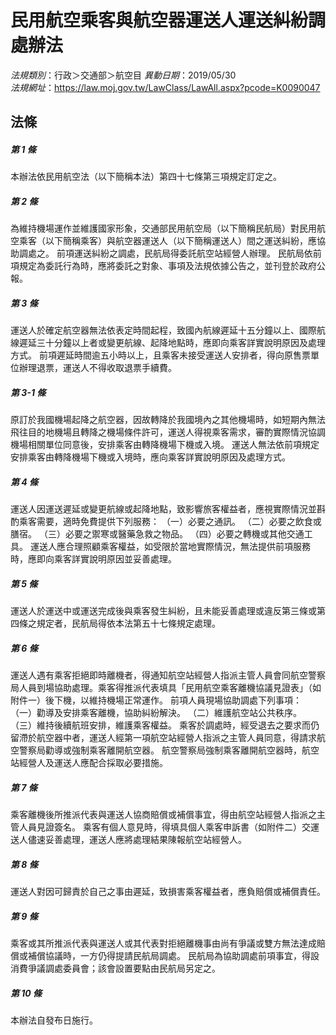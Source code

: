 # 民用航空乘客與航空器運送人運送糾紛調處辦法

*法規類別*：行政＞交通部＞航空目
*異動日期*：2019/05/30  
*法規網址*：https://law.moj.gov.tw/LawClass/LawAll.aspx?pcode=K0090047



## 法條
##### 第 1 條
本辦法依民用航空法（以下簡稱本法）第四十七條第三項規定訂定之。

##### 第 2 條
為維持機場運作並維護國家形象，交通部民用航空局（以下簡稱民航局）對民用航空乘客（以下簡稱乘客）與航空器運送人（以下簡稱運送人）間之運送糾紛，應協助調處之。
前項運送糾紛之調處，民航局得委託航空站經營人辦理。
民航局依前項規定為委託行為時，應將委託之對象、事項及法規依據公告之，並刊登於政府公報。

##### 第 3 條
運送人於確定航空器無法依表定時間起程，致國內航線遲延十五分鐘以上、國際航線遲延三十分鐘以上者或變更航線、起降地點時，應即向乘客詳實說明原因及處理方式。
前項遲延時間逾五小時以上，且乘客未接受運送人安排者，得向原售票單位辦理退票，運送人不得收取退票手續費。

##### 第 3-1 條
原訂於我國機場起降之航空器，因故轉降於我國境內之其他機場時，如短期內無法飛往目的地機場且轉降之機場條件許可，運送人得視乘客需求，審酌實際情況協調機場相關單位同意後，安排乘客由轉降機場下機或入境。
運送人無法依前項規定安排乘客由轉降機場下機或入境時，應向乘客詳實說明原因及處理方式。

##### 第 4 條
運送人因運送遲延或變更航線或起降地點，致影響旅客權益者，應視實際情況並斟酌乘客需要，適時免費提供下列服務：
（一）必要之通訊。
（二）必要之飲食或膳宿。
（三）必要之禦寒或醫藥急救之物品。
（四）必要之轉機或其他交通工具。
運送人應合理照顧乘客權益，如受限於當地實際情況，無法提供前項服務時，應即向乘客詳實說明原因並妥善處理。

##### 第 5 條
運送人於運送中或運送完成後與乘客發生糾紛，且未能妥善處理或違反第三條或第四條之規定者，民航局得依本法第五十七條規定處理。

##### 第 6 條
運送人遇有乘客拒絕即時離機者，得通知航空站經營人指派主管人員會同航空警察局人員到場協助處理。乘客得推派代表填具「民用航空乘客離機協議見證表」（如附件一）後下機，以維持機場正常運作。
前項人員現場協助調處下列事項：
（一）勸導及安排乘客離機，協助糾紛解決。
（二）維護航空站公共秩序。
（三）維持後續航班安排，維護乘客權益。
乘客於調處時，經受退去之要求而仍留滯於航空器中者，運送人經第一項航空站經營人指派之主管人員同意，得請求航空警察局勸導或強制乘客離開航空器。
航空警察局強制乘客離開航空器時，航空站經營人及運送人應配合採取必要措施。

##### 第 7 條
乘客離機後所推派代表與運送人協商賠償或補償事宜，得由航空站經營人指派之主管人員見證簽名。
乘客有個人意見時，得填具個人乘客申訴書（如附件二）交運送人儘速妥善處理，運送人應將處理結果陳報航空站經營人。

##### 第 8 條
運送人對因可歸責於自己之事由遲延，致損害乘客權益者，應負賠償或補償責任。

##### 第 9 條
乘客或其所推派代表與運送人或其代表對拒絕離機事由尚有爭議或雙方無法達成賠償或補償協議時，一方仍得提請民航局調處。
民航局為協助調處前項事宜，得設消費爭議調處委員會；該會設置要點由民航局另定之。

##### 第 10 條
本辦法自發布日施行。


